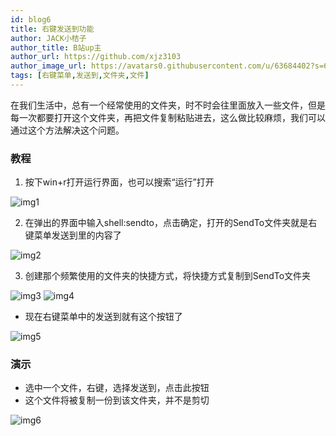 ```yaml
---
id: blog6
title: 右键发送到功能
author: JACK小桔子
author_title: B站up主
author_url: https://github.com/xjz3103
author_image_url: https://avatars0.githubusercontent.com/u/63684402?s=60&v=4
tags: [右键菜单,发送到,文件夹,文件]
---
```

在我们生活中，总有一个经常使用的文件夹，时不时会往里面放入一些文件，但是每一次都要打开这个文件夹，再把文件复制粘贴进去，这么做比较麻烦，我们可以通过这个方法解决这个问题。
<!--truncate-->
### 教程
1. 按下win+r打开运行界面，也可以搜索“运行”打开

![img1](https://s1.ax1x.com/2020/07/05/U91Wl9.png)

2. 在弹出的界面中输入shell:sendto，点击确定，打开的SendTo文件夹就是右键菜单发送到里的内容了

![img2](https://s1.ax1x.com/2020/07/05/U91RSJ.png)

3. 创建那个频繁使用的文件夹的快捷方式，将快捷方式复制到SendTo文件夹

![img3](https://s1.ax1x.com/2020/07/05/U916FU.png)
![img4](https://s1.ax1x.com/2020/07/05/U91gW4.png)

* 现在右键菜单中的发送到就有这个按钮了

![img5](https://s1.ax1x.com/2020/07/05/U91cYF.png)
### 演示
* 选中一个文件，右键，选择发送到，点击此按钮
* 这个文件将被复制一份到该文件夹，并不是剪切

![img6](https://s1.ax1x.com/2020/07/05/U91fyR.png)
